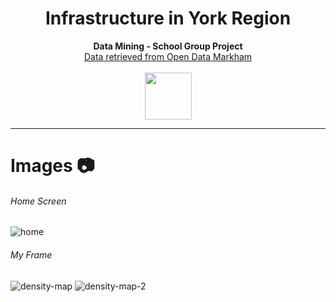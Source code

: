 <h1 align="center"> Infrastructure in York Region</h1>
<p align="center">
  <b>Data Mining - School Group Project</b><br>
    <a href="https://data-markham.opendata.arcgis.com">Data retrieved from Open Data Markham</a> 
  <br><br>
  <img src="https://mylifesite.net/wp-content/uploads/2017/01/icon-reports.png" width="75" height="75">
  
<p/>


---
# Images 📷
###### Home Screen
![home](https://user-images.githubusercontent.com/76707560/119757836-8d88c780-be73-11eb-86a7-d84d05830fa5.png)
###### My Frame
![density-map](https://user-images.githubusercontent.com/76707560/119757843-8feb2180-be73-11eb-916a-ce06fa2dfd1c.png)
![density-map-2](https://user-images.githubusercontent.com/76707560/119757847-911c4e80-be73-11eb-8849-7aeaedb6352a.png)

